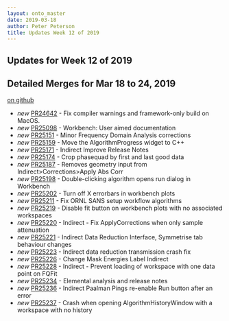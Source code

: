 ```yaml
---
layout: onto_master
date: 2019-03-18
author: Peter Peterson
title: Updates Week 12 of 2019
---
```

Updates for Week 12 of 2019
---------------------------

Detailed Merges for Mar 18 to 24, 2019
--------------------------------------
[on github](https://github.com/mantidproject/mantid/pulls?q=is%3Apr+merged%3A2019-03-19..2019-03-24)

* *new* [PR24642](https://github.com/mantidproject/mantid/pull/24642) - Fix compiler warnings and framework-only build on MacOS.
* *new* [PR25098](https://github.com/mantidproject/mantid/pull/25098) - Workbench: User aimed documentation
* *new* [PR25151](https://github.com/mantidproject/mantid/pull/25151) - Minor Frequency Domain Analysis corrections
* *new* [PR25159](https://github.com/mantidproject/mantid/pull/25159) - Move the AlgorithmProgress widget to C++
* *new* [PR25171](https://github.com/mantidproject/mantid/pull/25171) - Indirect Improve Release Notes
* *new* [PR25174](https://github.com/mantidproject/mantid/pull/25174) - Crop phasequad by first and last good data
* *new* [PR25187](https://github.com/mantidproject/mantid/pull/25187) - Removes geometry input from Indirect>Corrections>Apply Abs Corr
* *new* [PR25198](https://github.com/mantidproject/mantid/pull/25198) - Double-clicking algorithm opens run dialog in Workbench
* *new* [PR25202](https://github.com/mantidproject/mantid/pull/25202) - Turn off X errorbars in workbench plots
* *new* [PR25211](https://github.com/mantidproject/mantid/pull/25211) - Fix ORNL SANS setup workflow algorithms
* *new* [PR25219](https://github.com/mantidproject/mantid/pull/25219) - Disable fit button on workbench plots with no associated workspaces
* *new* [PR25220](https://github.com/mantidproject/mantid/pull/25220) - Indirect - Fix ApplyCorrections when only sample attenuation
* *new* [PR25221](https://github.com/mantidproject/mantid/pull/25221) - Indirect Data Reduction Interface, Symmetrise tab behaviour changes
* *new* [PR25223](https://github.com/mantidproject/mantid/pull/25223) - Indirect data reduction transmission crash fix
* *new* [PR25226](https://github.com/mantidproject/mantid/pull/25226) - Change Mask Energies Label Indirect
* *new* [PR25228](https://github.com/mantidproject/mantid/pull/25228) - Indirect - Prevent loading of workspace with one data point on FQFit
* *new* [PR25234](https://github.com/mantidproject/mantid/pull/25234) - Elemental analysis and release notes
* *new* [PR25236](https://github.com/mantidproject/mantid/pull/25236) - Indirect Paalman Pings re-enable Run button after an error
* *new* [PR25237](https://github.com/mantidproject/mantid/pull/25237) - Crash when opening AlgorithmHistoryWindow with a workspace with no history
